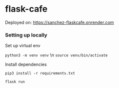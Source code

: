 # flask-cafe

Deployed on: https://sanchez-flaskcafe.onrender.com

### Setting up locally

Set up virtual env

`python3 -m venv venv` \n
`source venv/bin/activate`

Install dependencies

`pip3 install -r requirements.txt`

`flask run`
